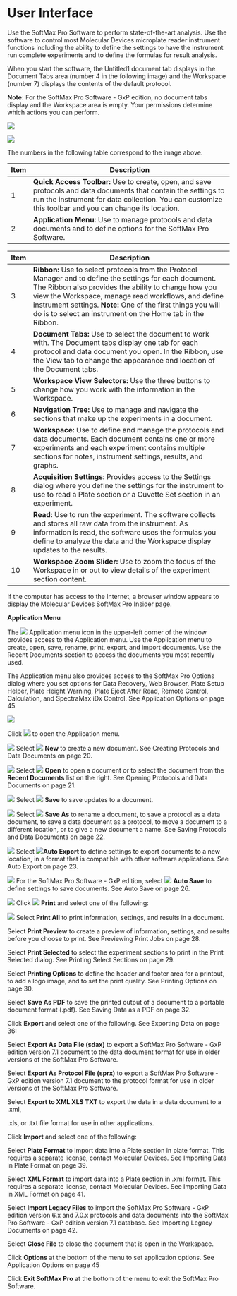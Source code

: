 # User Interface

Use the SoftMax Pro Software to perform state-of-the-art analysis. Use the software to control most Molecular Devices microplate reader instrument functions including the ability to define the settings to have the instrument run complete experiments and to define the formulas for result analysis.

When you start the software, the Untitled1 document tab displays in the Document Tabs area (number 4 in the following image) and the Workspace (number 7) displays the contents of the default protocol.

**Note:** For the SoftMax Pro Software - GxP edition, no document tabs display and the Workspace area is empty. Your permissions determine which actions you can perform.&#x20;

![](<../../../.gitbook/assets/1 (9) (1).png>)

![](<../../../.gitbook/assets/2 (7).jpeg>)

The numbers in the following table correspond to the image above.

| **Item** | **Description**                                                                                                                                                                                                            |
| -------- | -------------------------------------------------------------------------------------------------------------------------------------------------------------------------------------------------------------------------- |
| 1        | **Quick Access Toolbar:** Use to create, open, and save protocols and data documents that contain the settings to run the instrument for data collection. You can customize this toolbar and you can change its location.  |
| 2        | **Application Menu:** Use to manage protocols and data documents and to define options for the SoftMax Pro Software.                                                                                                       |

| **Item** | **Description**                                                                                                                                                                                                                                                                                                                                       |
| -------- | ----------------------------------------------------------------------------------------------------------------------------------------------------------------------------------------------------------------------------------------------------------------------------------------------------------------------------------------------------- |
| 3        | **Ribbon:** Use to select protocols from the Protocol Manager and to define the settings for each document. The Ribbon also provides the ability to change how you view the Workspace, manage read workflows, and define instrument settings. **Note:** One of the first things you will do is to select an instrument on the Home tab in the Ribbon. |
| 4        | **Document Tabs:** Use to select the document to work with. The Document tabs display one tab for each protocol and data document you open. In the Ribbon, use the View tab to change the appearance and location of the Document tabs.                                                                                                               |
| 5        | **Workspace View Selectors:** Use the three buttons to change how you work with the information in the Workspace.                                                                                                                                                                                                                                     |
| 6        | **Navigation Tree:** Use to manage and navigate the sections that make up the experiments in a document.                                                                                                                                                                                                                                              |
| 7        | **Workspace:** Use to define and manage the protocols and data documents. Each document contains one or more experiments and each experiment contains multiple sections for notes, instrument settings, results, and graphs.                                                                                                                          |
| 8        | **Acquisition Settings:** Provides access to the Settings dialog where you define the settings for the instrument to use to read a Plate section or a Cuvette Set section in an experiment.                                                                                                                                                           |
| 9        | **Read:** Use to run the experiment. The software collects and stores all raw data from the instrument. As information is read, the software uses the formulas you define to analyze the data and the Workspace display updates to the results.                                                                                                       |
| 10       | **Workspace Zoom Slider:** Use to zoom the focus of the Workspace in or out to view details of the experiment section content.                                                                                                                                                                                                                        |

If the computer has access to the Internet, a browser window appears to display the Molecular Devices SoftMax Pro Insider page.&#x20;

**Application Menu**

The ![](<../../../.gitbook/assets/3 (4).jpeg>) Application menu icon in the upper-left corner of the window provides access to the Application menu. Use the Application menu to create, open, save, rename, print, export, and import documents. Use the Recent Documents section to access the documents you most recently used.

The Application menu also provides access to the SoftMax Pro Options dialog where you set options for Data Recovery, Web Browser, Plate Setup Helper, Plate Height Warning, Plate Eject After Read, Remote Control, Calculation, and SpectraMax iDx Control. See Application Options on page 45.

![](<../../../.gitbook/assets/4 (2) (1).jpeg>)

Click ![](<../../../.gitbook/assets/5 (3).jpeg>) to open the Application menu.

![](<../../../.gitbook/assets/6 (8) (1).png>) Select ![](<../../../.gitbook/assets/7 (8) (1).png>) **New** to create a new document. See Creating Protocols and Data Documents on page 20.

![](<../../../.gitbook/assets/8 (7) (1).png>) Select ![](<../../../.gitbook/assets/9 (2).jpeg>) **Open** to open a document or to select the document from the **Recent Documents** list on the right. See Opening Protocols and Data Documents on page 21.

![](<../../../.gitbook/assets/10 (5) (1).png>) Select ![](<../../../.gitbook/assets/11 (4).jpeg>) **Save** to save updates to a document.

![](<../../../.gitbook/assets/12 (7) (1).png>) Select ![](<../../../.gitbook/assets/13 (2) (1).jpeg>) **Save As** to rename a document, to save a protocol as a data document, to save a data document as a protocol, to move a document to a different location, or to give a new document a name. See Saving Protocols and Data Documents on page 22.

![](<../../../.gitbook/assets/14 (5) (1).png>) Select ![](<../../../.gitbook/assets/15 (4).jpeg>)**Auto Export** to define settings to export documents to a new location, in a format that is compatible with other software applications. See Auto Export on page 23.

![](<../../../.gitbook/assets/16 (5) (1).png>) For the SoftMax Pro Software - GxP edition, select ![](<../../../.gitbook/assets/17 (1) (1).jpeg>) **Auto Save** to define settings to save documents. See Auto Save on page 26.

![](<../../../.gitbook/assets/18 (3) (1).png>) Click ![](<../../../.gitbook/assets/19 (2).jpeg>) **Print** and select one of the following:

![](<../../../.gitbook/assets/20 (3) (1).png>) Select  **Print All** to print information, settings, and results in a document.

&#x20;Select  **Print Preview** to create a preview of information, settings, and results before you choose to print. See Previewing Print Jobs on page 28.

&#x20;Select  **Print Selected** to select the experiment sections to print in the Print Selected dialog. See Printing Select Sections on page 29.

&#x20;Select  **Printing Options** to define the header and footer area for a printout, to add a logo image, and to set the print quality. See Printing Options on page 30.

&#x20;Select  **Save As PDF** to save the printed output of a document to a portable document format (.pdf). See Saving Data as a PDF on page 32.

&#x20;Click  **Export** and select one of the following. See Exporting Data on page 36:

&#x20;Select  **Export As Data File (sdax)** to export a SoftMax Pro Software - GxP edition version 7.1 document to the data document format for use in older versions of the SoftMax Pro Software.

&#x20;Select  **Export As Protocol File (sprx)** to export a SoftMax Pro Software - GxP edition version 7.1 document to the protocol format for use in older versions of the SoftMax Pro Software.

&#x20;Select  **Export to XML XLS TXT** to export the data in a data document to a .xml,

.xls, or .txt file format for use in other applications.

&#x20;Click  **Import** and select one of the following:

&#x20;Select  **Plate Format** to import data into a Plate section in plate format. This requires a separate license, contact Molecular Devices. See Importing Data in Plate Format on page 39.

&#x20;Select  **XML Format** to import data into a Plate section in .xml format. This requires a separate license, contact Molecular Devices. See Importing Data in XML Format on page 41.

&#x20;Select  **Import Legacy Files** to import the SoftMax Pro Software - GxP edition version 6.x and 7.0.x protocols and data documents into the SoftMax Pro Software - GxP edition version 7.1 database. See Importing Legacy Documents on page 42.

&#x20;Select  **Close File** to close the document that is open in the Workspace.

&#x20;Click **Options** at the bottom of the menu to set application options. See Application Options on page 45

&#x20;Click **Exit SoftMax Pro** at the bottom of the menu to exit the SoftMax Pro Software.
